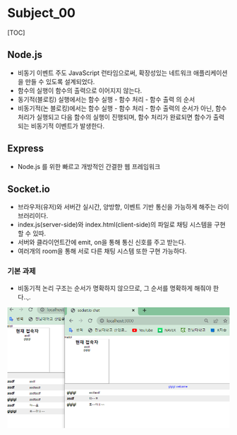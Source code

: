 # Subject_00

[TOC]

## Node.js

- 비동기 이벤트 주도 JavaScript 런타임으로써, 확장성있는 네트워크 애플리케이션을 만들 수 있도록 설계되었다.
- 함수의 실행이 함수의 출력으로 이어지지 않는다.
- 동기적(블로킹) 실행에서는 함수 실행 - 함수 처리 - 함수 출력 의 순서
- 비동기적(논 블로킹)에서는 함수 실행 - 함수 처리 - 함수 출력의 순서가 아닌, 함수 처리가 실행되고 다음 함수의 실행이 진행되며, 함수 처리가 완료되면 함수가 출력되는 비동기적 이벤트가 발생한다.

## Express

- Node.js 를 위한 빠르고 개방적인 간결한 웹 프레임워크

## Socket.io

- 브라우저(유저)와 서버간 실시간, 양방향, 이벤트 기반 통신을 가능하게 해주는 라이브러리이다.
- index.js(server-side)와 index.html(client-side)의 파일로 채팅 시스템을 구현 할 수 있따.
- 서버와 클라이언트간에 emit, on을 통해 통신 신호를 주고 받는다.
- 여러개의 room을 통해 서로 다른 채팅 시스템 또한 구현 가능하다.

### 기본 과제

- 비동기적 논리 구조는 순서가 명확하지 않으므로, 그 순서를 명확하게 해줘야 한다..,.

![캡처](README.assets/캡처.PNG)
